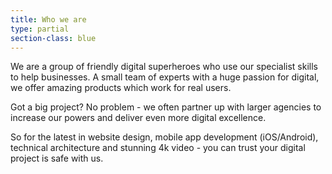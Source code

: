 ```yaml
---
title: Who we are
type: partial
section-class: blue
---
```

We are a group of friendly digital superheroes who use our specialist skills to help businesses. A small team of experts with a huge passion for digital, we offer amazing products which work for real users.

Got a big project? No problem - we often partner up with larger agencies to increase our powers and deliver even more digital excellence.

So for the latest in website design, mobile app development (iOS/Android), technical architecture and stunning 4k video - you can trust your digital project is safe with us.